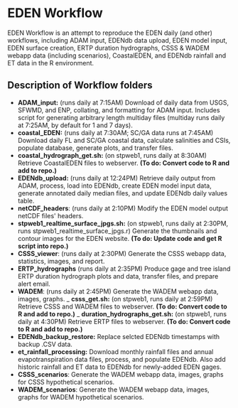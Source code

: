 # EDEN Workflow

EDEN Workflow is an attempt to reproduce the EDEN daily (and other) workflows, including ADAM input, EDENdb data upload, EDEN model input, EDEN surface creation, ERTP duration hydrographs, CSSS & WADEM webapp data (including scenarios), CoastalEDEN, and EDENdb rainfall and ET data in the R environment.

## Description of Workflow folders

- **ADAM_input:** (runs daily at 7:15AM) Download of daily data from USGS, SFWMD, and ENP, collating, and formatting for ADAM input. Includes script for generating arbitrary length multiday files (multiday runs daily at 7:25AM, by default for 1 and 7 days).
- **coastal_EDEN:** (runs daily at 7:30AM; SC/GA data runs at 7:45AM) Download daily FL and SC/GA coastal data, calculate salinities and CSIs, populate database, generate plots, and transfer files.
- **coastal_hydrograph_get.sh:** (on stpweb1, runs daily at 8:30AM) Retrieve CoastalEDEN files to webserver. **(To do: Convert code to R and add to repo.)**
- **EDENdb_upload:** (runs daily at 12:24PM) Retrieve daily output from ADAM, process, load into EDENdb, create EDEN model input data, generate annotated daily median files, and update EDENdb daily values table.
- **netCDF_headers**: (runs daily at 2:10PM) Modify the EDEN model output netCDF files' headers.
- **stpweb1_realtime_surface_jpgs.sh:** (on stpweb1, runs daily at 2:30PM, runs stpweb1_realtime_surface_jpgs.r) Generate the thumbnails and contour images for the EDEN website. **(To do: Update code and get R script into repo.)**
- **CSSS_viewer**: (runs daily at 2:30PM) Generate the CSSS webapp data, statistics, images, and report.
- **ERTP_hydrographs** (runs daily at 2:35PM) Produce gage and tree island ERTP duration hydrograph plots and data, transfer files, and prepare alert email.
- **WADEM**: (runs daily at 2:45PM) Generate the WADEM webapp data, images, graphs.
_ **csss_get.sh:** (on stpweb1, runs daily at 2:59PM) Retrieve CSSS and WADEM files to webserver. **(To do: Convert code to R and add to repo.)**
_ **duration_hydrographs_get.sh:** (on stpweb1, runs daily at 4:30PM) Retrieve ERTP files to webserver. **(To do: Convert code to R and add to repo.)**
- **EDENdb_backup_restore:** Replace selcted EDENdb timestamps with backup .CSV data.
- **et_rainfall_processing:** Download monthly rainfall files and annual evapotranspiration data files, process, and populate EDENdb. Also add historic rainfall and ET data to EDENdb for newly-added EDEN gages.
- **CSSS_scenarios**: Generate the WADEM webapp data, images, graphs for CSSS hypothetical scenarios.
- **WADEM_scenarios**: Generate the WADEM webapp data, images, graphs for WADEM hypothetical scenarios.

